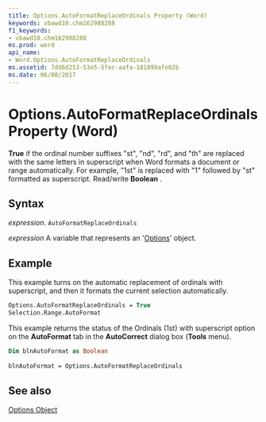 ```yaml
---
title: Options.AutoFormatReplaceOrdinals Property (Word)
keywords: vbawd10.chm162988288
f1_keywords:
- vbawd10.chm162988288
ms.prod: word
api_name:
- Word.Options.AutoFormatReplaceOrdinals
ms.assetid: 7dd6d253-53e5-5fec-aafa-181899afe02b
ms.date: 06/08/2017
---
```



# Options.AutoFormatReplaceOrdinals Property (Word)

 **True** if the ordinal number suffixes "st", "nd", "rd", and "th" are replaced with the same letters in superscript when Word formats a document or range automatically. For example, "1st" is replaced with "1" followed by "st" formatted as superscript. Read/write **Boolean** .


## Syntax

 _expression_. `AutoFormatReplaceOrdinals`

 _expression_ A variable that represents an '[Options](Word.Options.md)' object.


## Example

This example turns on the automatic replacement of ordinals with superscript, and then it formats the current selection automatically.


```vb
Options.AutoFormatReplaceOrdinals = True 
Selection.Range.AutoFormat
```

This example returns the status of the Ordinals (1st) with superscript option on the  **AutoFormat** tab in the **AutoCorrect** dialog box (**Tools** menu).




```vb
Dim blnAutoFormat as Boolean 
 
blnAutoFormat = Options.AutoFormatReplaceOrdinals
```


## See also


[Options Object](Word.Options.md)

